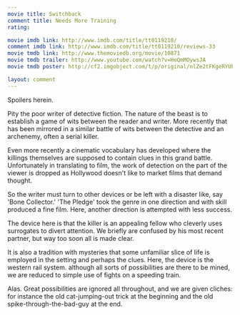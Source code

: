 ```yaml
---
movie title: Switchback
comment title: Needs More Training
rating: 

movie imdb link: http://www.imdb.com/title/tt0119210/
comment imdb link: http://www.imdb.com/title/tt0119210/reviews-33
movie tmdb link: http://www.themoviedb.org/movie/10871
movie tmdb trailer: http://www.youtube.com/watch?v=HeQmMOywsJA
movie tmdb poster: http://cf2.imgobject.com/t/p/original/nlZe2tFKgeRYUhwqVuo5I6qQms1.jpg

layout: comment
---
```


Spoilers herein.

Pity the poor writer of detective fiction. The nature of the beast is to establish a game of wits between the reader and writer. More recently that has been mirrored in a similar battle of wits between the detective and an archenemy, often a serial killer. 

Even more recently a cinematic vocabulary has developed where the killings themselves are supposed to contain clues in this grand battle. Unfortunately in translating to film, the work of detection on the part of the viewer is dropped as Hollywood doesn't like to market films that demand thought.

So the writer must turn to other devices or be left with a disaster like, say 'Bone Collector.' 'The Pledge' took the genre in one direction and with skill produced a fine film. Here, another direction is attempted with less success.

The device here is that the killer is an appealing fellow who cleverly uses surrogates to divert attention. We briefly are confused by his most recent partner, but way too soon all is made clear.

It is also a tradition with mysteries that some unfamiliar slice of life is employed in the setting and perhaps the clues. Here, the device is the western rail system. although all sorts of possibilities are there to be mined, we are reduced to simple use of fights on a speeding train.

Alas. Great possibilities are ignored all throughout, and we are given cliches: for instance the old cat-jumping-out trick at the beginning and the old spike-through-the-bad-guy at the end.